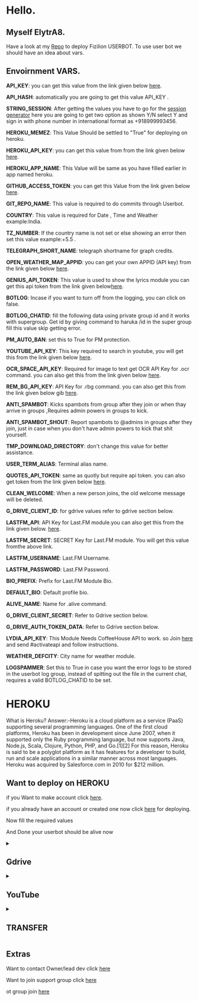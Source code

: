 # Hello.
## Myself ElytrA8.
Have a look at my [Repo](https://github.com/ElytrA8/ProjectFizilion) to deploy Fizilion USERBOT. 
To use user bot we should have an idea about vars.
## Envoirnment VARS.

**API_KEY**: you can get this value from the link given below [here](https://telegram.dog/UseTGXBot).

**API_HASH**: automatically you are going to get this value API_KEY .

**STRING_SESSION**: After getting the  values you have to go for the [session generator](https://session.uraniumcore.repl.run) here you are going to get two option as shown Y/N select Y and sign in with phone number in international format as +918999993456.

**HEROKU_MEMEZ**: This Value Should be settled to "True" for deploying on heroku.

**HEROKU_API_KEY**: you can get this value from from the link given below [here](https://dashboard.heroku.com/account).

**HEROKU_APP_NAME**: This Value will be same as you have filled earlier in app named heroku.

**GITHUB_ACCESS_TOKEN**: you can get this Value from the link given below [here](https://github.com/settings/tokens).

**GIT_REPO_NAME**: This value is required to do commits through Userbot.

**COUNTRY**: This value is required for Date , Time and Weather example:India.

**TZ_NUMBER**: If the country name is not set or else showing an error then set this value example:+5.5 .

**TELEGRAPH_SHORT_NAME**: telegraph shortname for graph credits.

**OPEN_WEATHER_MAP_APPID**: you can get your own APPID (API key) from the link given below [here](https://api.openweathermap.org/data/2.5/weather).

**GENIUS_API_TOKEN**: This value is used to show the lyrics module  you can get this api token from the link given below[here](https://genius.com/developers).

**BOTLOG**: Incase  if you want to turn off from the logging, you can click on false.

**BOTLOG_CHATID**: fill the following data using private group id and it works with supergroup. Get id by giving command to haruka /id in the super group fill this value skip getting error.

**PM_AUTO_BAN**: set this to True for PM protection.

**YOUTUBE_API_KEY**: This key required to search in youtube, you will get this from the link given below [here](https://console.cloud.google.com).

**OCR_SPACE_API_KEY**: Required for image to text get OCR API Key for .ocr command. you can also get this from the link given below [here](https://ocr.space/ocrapi).

**REM_BG_API_KEY**: API Key for .rbg command. you can also get this from the link given below  gib  [here](https://www.remove.bg/api).

**ANTI_SPAMBOT**: Kicks spambots from group after they join or when thay  arrive  in groups ,Requires admin powers in groups to kick.

**ANTI_SPAMBOT_SHOUT**: Report spambots to @admins in groups after they join, just in case when you don't have admin powers to kick that shit yourself.

**TMP_DOWNLOAD_DIRECTORY**: don't change this value for better assistance.

**USER_TERM_ALIAS**: Terminal alias name.

**QUOTES_API_TOKEN**: same as quotly but require api token. you can also get token from the link given below
[here](http://antiddos.systems).

**CLEAN_WELCOME**: When a new person joins, the old welcome message will be deleted.

**G_DRIVE_CLIENT_ID**: for gdrive values refer to gdrive section below.

**LASTFM_API**: API Key for Last.FM module.you can also get this from the link given below.
[here](https://www.last.fm/api/account/create).

**LASTFM_SECRET**: SECRET Key for Last.FM module. You will get this value fromthe above link.

**LASTFM_USERNAME**: Last.FM Username.

**LASTFM_PASSWORD**: Last.FM Password.

**BIO_PREFIX**: Prefix for Last.FM Module Bio.

**DEFAULT_BIO**: Default profile bio.

**ALIVE_NAME**: Name for .alive command.

**G_DRIVE_CLIENT_SECRET**: Refer to Gdrive section below.

**G_DRIVE_AUTH_TOKEN_DATA**: Refer to Gdrive section below.

**LYDIA_API_KEY**: This Module Needs CoffeeHouse API to work. so Join [here](https://telegram.dog/IntellivoidDevhere) and send #activateapi and follow instructions.

**WEATHER_DEFCITY**: City name for weather module.

**LOGSPAMMER**: Set this to True in case you want the error logs to be stored in the userbot log group, instead of spitting out the file in the current chat, requires a valid BOTLOG_CHATID to be set.

# HEROKU
What is Heroku?
Answer:-Heroku is a cloud platform as a service (PaaS) supporting several programming languages. One of the first cloud platforms, Heroku has been in development since June 2007, when it supported only the Ruby programming language, but now supports Java, Node.js, Scala, Clojure, Python, PHP, and Go.[1][2] For this reason, Heroku is said to be a polyglot platform as it has features for a developer to build, run and scale applications in a similar manner across most languages. Heroku was acquired by Salesforce.com in 2010 for $212 million.
## Want to deploy on HEROKU

 if you Want to make account click [here](https://signup.heroku.com).

if you already have an account or created one now click [here](https://heroku.com/deploy?template=https://github.com/ElytrA8/TESLA/tree/TESLA) for deploying.

Now fill the required values

And Done your userbot should be alive now

<details><summary><h2>Gdrive</h2></summary>
 [Click here](https://da.gd/so63O)

Login to your gmail.com account. It is recommended to use a gmail.com for creating the API.

Select Create a Project, Accept the Terms of Service, and select your Country of Residence.

Click on Agree and Continue button.

Click on Get Credentials button.

In the new screen, scroll down.

 Which API are you using? select Google Drive API from the dropdown.

Where will you be calling the API from? select Other UI (e.g. Windows, CLI tool)

 What data will you be accessing? select User data.

Click on What credentials do you need?

A pop-up will appear.

Click on SET UP CONSENT SCREEN.

A new tab will open.

Give your application name, and logo that should display on the consent screen.

Since this is going to be used for your personal purposes, we do not need verification. 

Google allows the first 100 users to be authenticated without the verification status.

Scroll Down and Click on the Save button.

now you can close this tab, and return to the previous tab.

Click on the Refresh button.

Click on the Create OAuth Client ID button.

Click on the Done button.

The page will get refreshed. 

Click on the Edit button.

Copy the Client ID and Client secret.

Add the Client ID to the G_DRIVE_CLIENT_ID key, in Heroku Environment Variable.

Add the Client secret to the G_DRIVE_CLIENT_SECRET key, in Heroku Environment Variable.

This plugin also requires the BOTLOG_CHATID to be set.

Send a small file, in your BOTLOG_CHATID Group.

[This process should be done after deploying]

Reply .gd to this file.

A link will appear. 

**The below six steps should be done in less than 1 minute.**

Open the link in your browser, and login to the Google Drive account.

All gDrive functionalities will be done on this account.

This need same account which you have created for API in.

After login, it will display a code. 

Reply this code to the in your BOTLOG_CHATID to the message from which you opened link.

It will now give a txt file 

Open and copy code

And set it in G_DRIVE_AUTH_TOKEN_DATA IN HEROKU VAR

Gdrive is now ready to use.
 </details>

<details><summary><h2>YouTube</h2></summary>
Go [here](https://console.developers.google.com/apis/dashboard)

Open menu

Select same project as gdrive

Reopen menu

In api & services

Select libraries

Search YouTube data

Select YouTube data api

Click on enable api

Open menu and now goto api & services

Select credentials

Now from right side there is three dot button and down from it there is one more same button

Click on button and Create Credentials

Then choose (help me choose)

Same as gdrive but select YouTube data api

Where you will be calling the API from? --> select other ui eg. Windows

What kind of data you will be accessing? --> select public data 

Click on What credentials do I need

It will give a api key now

If not goto menu api&services --> credentials 

And in API Keys section 

There should be one api key 

Open it and copy 

Now paste it to heroku vars with YOUTUBE_API_KEY
</details>

<details><summary><h2>TRANSFER</h2></summary>
Can be Used with terminal command 
For Example :-
```
.term ./transfer <config> <file location>
Like 
.term ./transfer bit ./downloads/sticker.webp
```
Configs can be found in table 


|  Name   | Site  | Limit | Provider |
|  ----  | ----  |  ----  |  ----  |
| Airportal | https://aitportal.cn/ | - | Aliyun |
| bitSend | https://bitsend.jp/ | - | OVH |
| CatBox | https://catbox.moe/ | 100MB | Psychz |
| CowTransfer | https://www.cowtransfer.com/ | 2GB | Qiniu |
| GoFile | https://gofile.io/ | - | - |
| TmpLink | https://tmp.link/ | - | - |
| Vim-cn | https://img.vim-cn.com/ | 100MB | CloudFlare |
| WenShuShu | https://www.wenshushu.cn/ | 5GB | QCloud |
| WeTransfer | https://wetransfer.com/ | 2GB | CloudFront |
| FileLink | https://filelink.io/ | - | GCE |
| Transfer.sh | https://transfer.sh/ | - | Hetzner |
| Lanzous | https://www.lanzous.com/ | login only | - |

Config values

| config | site name | website |
|  ----  | ----  |  ----  |
|  arp  |  Airportal  |  https://aitportal.cn/ |
|  bit  |  bitSend  |  https://bitsend.jp/ |
|  cat  |  CatBox  |  https://catbox.moe/
|  cow  |  CowTransfer  |  https://www.cowtransfer.com/ |
|  gof  |  GoFile  |  https://gofile.io/ |
|  tmp  |  TmpLink  |  https://tmp.link/ |
|  vim  |  Vim-cn  |  https://img.vim-cn.com/ |
|  wss  |  WenShuShu  |  https://www.wenshushu.cn/ |
|  wet  |  WeTransfer  |  https://wetransfer.com/ |
|  flk  |  FileLink  |  https://filelink.io/ |
|  trs  |  Transfer.sh  |  https://transfer.sh/ |
|  lzs  |  Lanzous  |  https://www.lanzous.com/ |
</details>



## Extras

Want to contact Owner/lead dev click [here](https://telegram.dog/ElytrA8)

Want to join support group click [here](https://telegram.dog/PROJECT_TESLA)

ot group join [here](https://telegram.dog/ElytrA8CT)
